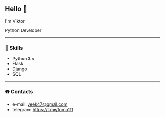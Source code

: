 ## Hello 👋

I'm Viktor

Python Developer

-- --

### 🎢 Skills 

- Python 3.x
- Flask
- Django
- SQL

-- --

### ☎️ Contacts

- e-mail: veek47@gmail.com
- telegram: https://t.me/foma111
